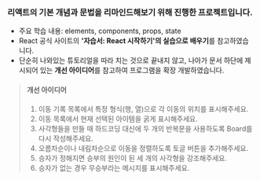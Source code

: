 ### 리액트의 기본 개념과 문법을 리마인드해보기 위해 진행한 프로젝트입니다.

- 주요 학습 내용: elements, components, props, state
- React 공식 사이트의 **'자습서: React 시작하기'의 실습으로 배우기**를 참고하였습니다.
- 단순히 나와있는 튜토리얼을 따라 치는 것으로 끝내지 않고, 나아가 문서 하단에 제시되어 있는 **개선 아이디어**를 참고하여 프로그램을 확장 개발하였습니다.

> #### 개선 아이디어
> 1. 이동 기록 목록에서 특정 형식(행, 열)으로 각 이동의 위치를 표시해주세요.
> 2. 이동 목록에서 현재 선택된 아이템을 굵게 표시해주세요.
> 3. 사각형들을 만들 때 하드코딩 대신에 두 개의 반복문을 사용하도록 Board를 다시 작성해주세요.
> 4. 오름차순이나 내림차순으로 이동을 정렬하도록 토글 버튼을 추가해주세요.
> 5. 승자가 정해지면 승부의 원인이 된 세 개의 사각형을 강조해주세요.
> 6. 승자가 없는 경우 무승부라는 메시지를 표시해주세요.



